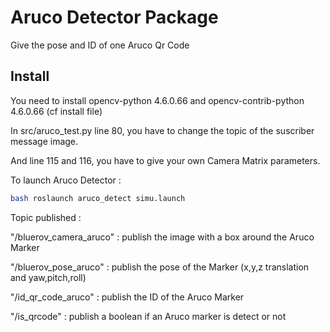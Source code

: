# **Aruco Detector Package** 

Give the pose and ID of one Aruco Qr Code 

## Install
You need to install opencv-python 4.6.0.66 and opencv-contrib-python 4.6.0.66 (cf install file)

In src/aruco_test.py line 80, you have to change the topic of the suscriber message image.

And line 115 and 116, you have to give your own Camera Matrix parameters.

To launch Aruco Detector :
``` bash
bash roslaunch aruco_detect simu.launch 

```

Topic published :

"/bluerov_camera_aruco" : publish the image with a box around the Aruco Marker

"/bluerov_pose_aruco" : publish the pose of the Marker (x,y,z translation and yaw,pitch,roll)

"/id_qr_code_aruco" : publish the ID of the Aruco Marker

"/is_qrcode" : publish a boolean if an Aruco marker is detect or not



